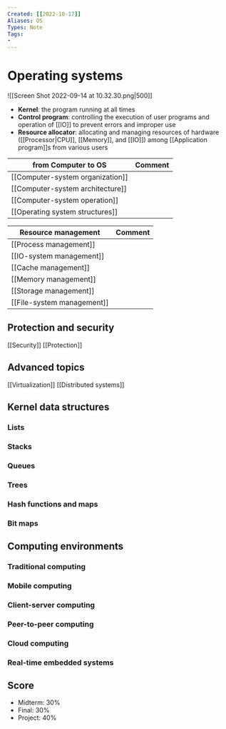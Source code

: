 ```yaml
---
Created: [[2022-10-17]]
Aliases: OS
Types: Note
Tags: 
- 
---
```

# Operating systems
![[Screen Shot 2022-09-14 at 10.32.30.png|500]]
- **Kernel**: the program running at all times
- **Control program**: controlling the execution of user programs and operation of [[IO]] to prevent errors and improper use
- **Resource allocator**: allocating and managing resources of hardware ([[Processor|CPU]], [[Memory]], and [[IO]]) among [[Application program]]s from various users

| from Computer to OS              | Comment |
| -------------------------------- | ------- |
| [[Computer-system organization]] |         |
| [[Computer-system architecture]] |         |
| [[Computer-system operation]]    |         |
| [[Operating system structures]]  |         |

| Resource management        | Comment |
| -------------------------- | ------- |
| [[Process management]]     |         |
| [[IO-system management]]   |         |
| [[Cache management]]       |         |
| [[Memory management]]      |         |
| [[Storage management]]     |         |
| [[File-system management]] |         |

## Protection and security
[[Security]]
[[Protection]]
## Advanced topics
[[Virtualization]]
[[Distributed systems]]

## Kernel data structures
### Lists
### Stacks
### Queues
### Trees
### Hash functions and maps
### Bit maps
## Computing environments
### Traditional computing
### Mobile computing
### Client-server computing
### Peer-to-peer computing
### Cloud computing
### Real-time embedded systems

## Score
- Midterm: 30%
- Final: 30%
- Project: 40%
